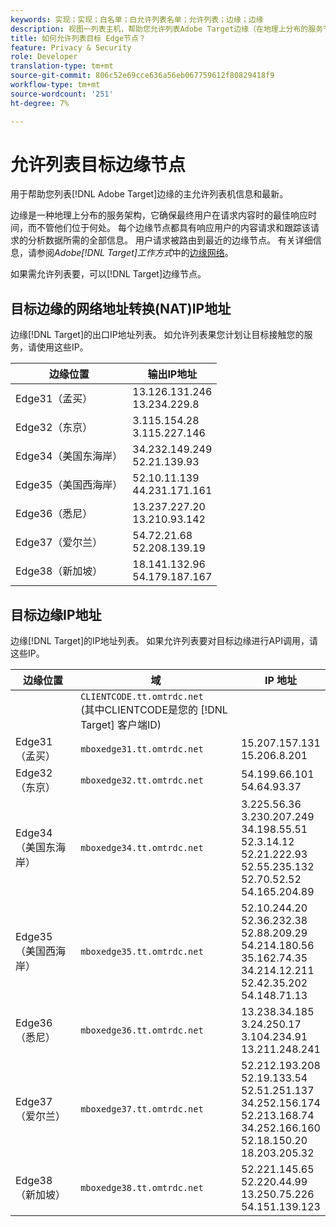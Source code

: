 ```yaml
---
keywords: 实现；实现；白名单；白允许列表名单；允许列表；边缘；边缘
description: 视图一列表主机，帮助您允许列表Adobe Target边缘（在地理上分布的服务节点，可确保最终用户的最佳响应时间）。
title: 如何允许列表目标 Edge节点？
feature: Privacy & Security
role: Developer
translation-type: tm+mt
source-git-commit: 806c52e69cce636a56eb067759612f80829418f9
workflow-type: tm+mt
source-wordcount: '251'
ht-degree: 7%

---
```



# 允许列表目标边缘节点

用于帮助您列表[!DNL Adobe Target]边缘的主允许列表机信息和最新。

边缘是一种地理上分布的服务架构，它确保最终用户在请求内容时的最佳响应时间，而不管他们位于何处。 每个边缘节点都具有响应用户的内容请求和跟踪该请求的分析数据所需的全部信息。 用户请求被路由到最近的边缘节点。 有关详细信息，请参阅&#x200B;*Adobe[!DNL Target]工作方式*&#x200B;中的[边缘网络](/help/c-intro/how-target-works.md#concept_0AE2ED8E9DE64288A8B30FCBF1040934)。

如果需允许列表要，可以[!DNL Target]边缘节点。

## 目标边缘的网络地址转换(NAT)IP地址

边缘[!DNL Target]的出口IP地址列表。 如允许列表果您计划让目标接触您的服务，请使用这些IP。

| 边缘位置 | 输出IP地址 |
| --- | --- |
| Edge31（孟买） | 13.126.131.246<br>13.234.229.8 |
| Edge32（东京） | 3.115.154.28<br>3.115.227.146 |
| Edge34（美国东海岸） | 34.232.149.249<br>52.21.139.93 |
| Edge35（美国西海岸） | 52.10.11.139<br>44.231.171.161 |
| Edge36（悉尼） | 13.237.227.20<br>13.210.93.142 |
| Edge37（爱尔兰） | 54.72.21.68<br>52.208.139.19 |
| Edge38（新加坡） | 18.141.132.96<br>54.179.187.167 |

## 目标边缘IP地址

边缘[!DNL Target]的IP地址列表。 如果允许列表要对目标边缘进行API调用，请这些IP。

| 边缘位置 | 域 | IP 地址 |
| --- | --- | --- |
|  | `CLIENTCODE.tt.omtrdc.net`<br>(其中CLIENTCODE是您的 [!DNL Target] 客户端ID) |  |
| Edge31（孟买） | `mboxedge31.tt.omtrdc.net` | 15.207.157.131<br>15.206.8.201 |
| Edge32（东京） | `mboxedge32.tt.omtrdc.net` | 54.199.66.101<br>54.64.93.37 |
| Edge34（美国东海岸） | `mboxedge34.tt.omtrdc.net` | 3.225.56.36<br>3.230.207.249<br>34.198.55.51<br>52.3.14.12<br>52.21.222.93<br>52.55.235.132<br>52.70.52.52<br>54.165.204.89 |
| Edge35（美国西海岸） | `mboxedge35.tt.omtrdc.net` | 52.10.244.20<br>52.36.232.38<br>52.88.209.29<br>54.214.180.56<br>35.162.74.35<br>34.214.12.211<br>52.42.35.202<br>54.148.71.13 |
| Edge36（悉尼） | `mboxedge36.tt.omtrdc.net` | 13.238.34.185<br>3.24.250.17<br>3.104.234.91<br>13.211.248.241 |
| Edge37（爱尔兰） | `mboxedge37.tt.omtrdc.net` | 52.212.193.208<br>52.19.133.54<br>52.51.251.137<br>34.252.156.174<br>52.213.168.74<br>34.252.166.160<br>52.18.150.20<br>18.203.205.32 |
| Edge38（新加坡） | `mboxedge38.tt.omtrdc.net` | 52.221.145.65<br>52.220.44.99<br>13.250.75.226<br>54.151.139.123 |





